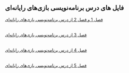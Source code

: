 ## فایل های درس برنامه‌نویسی بازی‌های رایانه‌ای



[فصل 1 و فصل 2 از درس برنامه‌نویسی بازی‌های رایانه‌ای](https://drive.google.com/file/d/11dciLQ6Nsj9Qqj7_wWqkscQGjFcVh0CO/view)
<br>
<br>
<br>
[فصل 3 از درس برنامه‌نویسی بازی‌های رایانه‌ای](https://drive.google.com/file/d/11rt6TIkhwY_3q9NgEc3fDGOGpIhTwB07/view?usp=sharing)
<br>
<br>
<br>
[فصل 4 از درس برنامه‌نویسی بازی‌های رایانه‌ای](https://drive.google.com/file/d/1-ESpSs15BZXugKewiFJJw7DTANR7swf2/view?usp=sharing)
<br>
<br>
<br>
[فصل 5 از درس برنامه‌نویسی بازی‌های رایانه‌ای](https://drive.google.com/file/d/1wr2V3lli6m-xPxk7uhmU6IFJ8VYmsMFU/view?usp=sharing)

